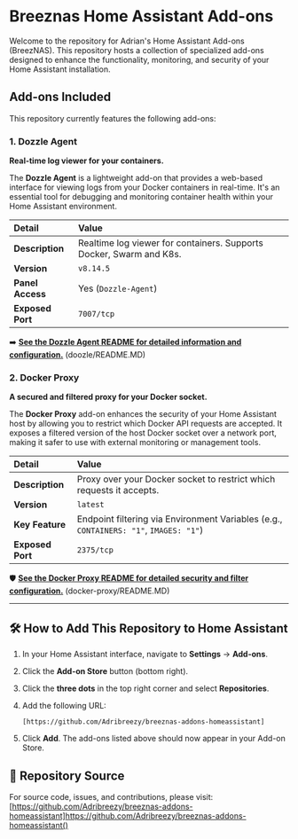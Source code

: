 # Breeznas Home Assistant Add-ons

Welcome to the repository for Adrian's Home Assistant Add-ons (BreezNAS). This repository hosts a collection of specialized add-ons designed to enhance the functionality, monitoring, and security of your Home Assistant installation.

## Add-ons Included

This repository currently features the following add-ons:

### 1. Dozzle Agent

**Real-time log viewer for your containers.**

The **Dozzle Agent** is a lightweight add-on that provides a web-based interface for viewing logs from your Docker containers in real-time. It's an essential tool for debugging and monitoring container health within your Home Assistant environment.

| Detail | Value |
| :--- | :--- |
| **Description** | Realtime log viewer for containers. Supports Docker, Swarm and K8s. |
| **Version** | `v8.14.5` |
| **Panel Access** | Yes (`Dozzle-Agent`) |
| **Exposed Port** | `7007/tcp` |

➡️ **[See the Dozzle Agent README for detailed information and configuration.](#)** (doozle/README.MD)

### 2. Docker Proxy

**A secured and filtered proxy for your Docker socket.**

The **Docker Proxy** add-on enhances the security of your Home Assistant host by allowing you to restrict which Docker API requests are accepted. It exposes a filtered version of the host Docker socket over a network port, making it safer to use with external monitoring or management tools.

| Detail | Value |
| :--- | :--- |
| **Description** | Proxy over your Docker socket to restrict which requests it accepts. |
| **Version** | `latest` |
| **Key Feature** | Endpoint filtering via Environment Variables (e.g., `CONTAINERS: "1"`, `IMAGES: "1"`) |
| **Exposed Port** | `2375/tcp` |

🛡️ **[See the Docker Proxy README for detailed security and filter configuration.](#)** (docker-proxy/README.MD)

***

## 🛠️ How to Add This Repository to Home Assistant

1.  In your Home Assistant interface, navigate to **Settings** -> **Add-ons**.
2.  Click the **Add-on Store** button (bottom right).
3.  Click the **three dots** in the top right corner and select **Repositories**.
4.  Add the following URL:

    ```
    [https://github.com/Adribreezy/breeznas-addons-homeassistant]
    ```

5.  Click **Add**. The add-ons listed above should now appear in your Add-on Store.

## 🔗 Repository Source

For source code, issues, and contributions, please visit:
[https://github.com/Adribreezy/breeznas-addons-homeassistant]https://github.com/Adribreezy/breeznas-addons-homeassistant()